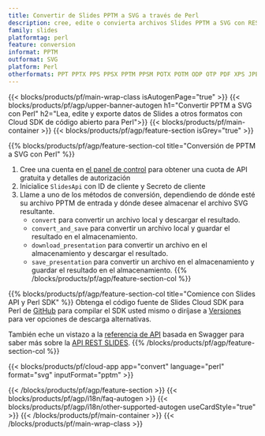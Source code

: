 ```yaml
---
title: Convertir de Slides PPTM a SVG a través de Perl
description: cree, edite o convierta archivos Slides PPTM a SVG con REST API y Perl SDK de código abierto
family: slides
platformtag: perl
feature: conversion
informat: PPTM
outformat: SVG
platform: Perl
otherformats: PPT PPTX PPS PPSX PPTM PPSM POTX POTM ODP OTP PDF XPS JPEG PNG BMP TIFF HTML SWF HTML5 GIF XAML XML MD MPEG4
---
```


{{< blocks/products/pf/main-wrap-class isAutogenPage="true" >}}
{{< blocks/products/pf/agp/upper-banner-autogen h1="Convertir PPTM a SVG con Perl" h2="Lea, edite y exporte datos de Slides a otros formatos con Cloud SDK de código abierto para Perl">}}
{{< blocks/products/pf/main-container >}}
{{< blocks/products/pf/agp/feature-section isGrey="true" >}}

{{% blocks/products/pf/agp/feature-section-col title="Conversión de PPTM a SVG con Perl" %}}
1. Cree una cuenta en <a href="https://dashboard.aspose.cloud/">el panel de control</a> para obtener una cuota de API gratuita y detalles de autorización
1. Inicialice ```SlidesApi``` con ID de cliente y Secreto de cliente
1. Llame a uno de los métodos de conversión, dependiendo de dónde esté su archivo PPTM de entrada y dónde desee almacenar el archivo SVG resultante.
    - ```convert``` para convertir un archivo local y descargar el resultado.
    - ```convert_and_save``` para convertir un archivo local y guardar el resultado en el almacenamiento.
    - ```download_presentation``` para convertir un archivo en el almacenamiento y descargar el resultado.
    - ```save_presentation``` para convertir un archivo en el almacenamiento y guardar el resultado en el almacenamiento.
{{% /blocks/products/pf/agp/feature-section-col %}}

{{% blocks/products/pf/agp/feature-section-col title="Comience con Slides API y Perl SDK" %}}
Obtenga el código fuente de Slides Cloud SDK para Perl de [GitHub](https://github.com/aspose-slides-cloud/aspose-slides-cloud-perl) para compilar el SDK usted mismo o diríjase a [Versiones](https://releases.aspose.cloud/) para ver opciones de descarga alternativas.

También eche un vistazo a la [referencia de API](https://apireference.aspose.cloud/slides/) basada en Swagger para saber más sobre la [API REST SLIDES](https://products.aspose.cloud/slides/curl/).
{{% /blocks/products/pf/agp/feature-section-col %}}

{{< blocks/products/pf/cloud-app app="convert" language="perl" format="svg" inputFormat="pptm" >}}

{{< /blocks/products/pf/agp/feature-section >}}
{{< blocks/products/pf/agp/i18n/faq-autogen >}}
{{< blocks/products/pf/agp/i18n/other-supported-autogen useCardStyle="true" >}}
{{< /blocks/products/pf/main-container >}}
{{< /blocks/products/pf/main-wrap-class >}}